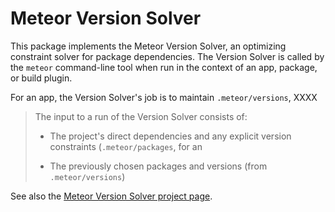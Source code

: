 # Meteor Version Solver

This package implements the Meteor Version Solver, an optimizing constraint solver for package dependencies.  The Version Solver is called by the `meteor` command-line tool when run in the context of an app, package, or build plugin.

For an app, the Version Solver's job is to maintain `.meteor/versions`, XXXX

>The input to a run of the Version Solver consists of:
>
>* The project's direct dependencies and any explicit version constraints (`.meteor/packages`, for an 
>
>* The previously chosen packages and versions (from `.meteor/versions`)

See also the [Meteor Version Solver project page](https://www.meteor.com/version-solver).


